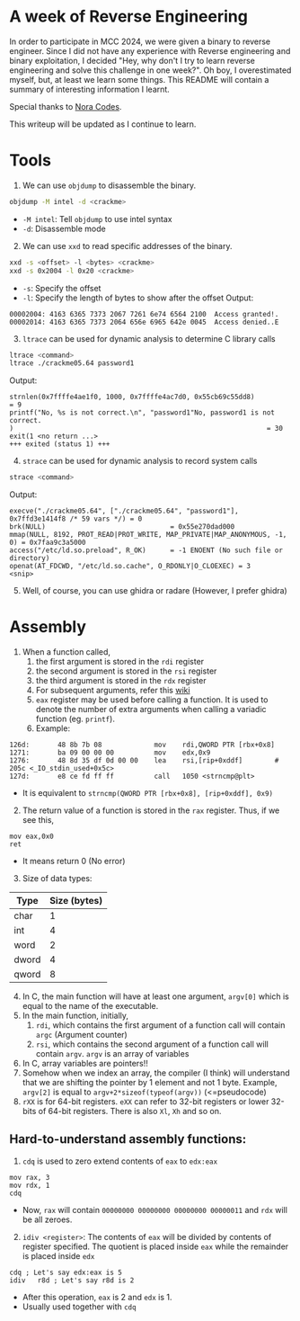 # A week of Reverse Engineering
In order to participate in MCC 2024, we were given a binary to reverse engineer. Since I did not have any experience with Reverse engineering and binary exploitation, I decided "Hey, why don't I try to learn reverse engineering and solve this challenge in one week?". Oh boy, I overestimated myself, but, at least we learn some things. This README will contain a summary of interesting information I learnt.

Special thanks to [Nora Codes](https://nora.codes/tutorial/an-intro-to-x86_64-reverse-engineering/).

This writeup will be updated as I continue to learn.
# Tools
1. We can use `objdump` to disassemble the binary.
```sh
objdump -M intel -d <crackme>
```
- `-M intel`: Tell `objdump` to use intel syntax
- `-d`: Disassemble mode
2. We can use `xxd` to read specific addresses of the binary.
```sh
xxd -s <offset> -l <bytes> <crackme>
xxd -s 0x2004 -l 0x20 <crackme>
```
- `-s`: Specify the offset
- `-l`: Specify the length of bytes to show after the offset
Output:
```
00002004: 4163 6365 7373 2067 7261 6e74 6564 2100  Access granted!.
00002014: 4163 6365 7373 2064 656e 6965 642e 0045  Access denied..E
```
3. `ltrace` can be used for dynamic analysis to determine C library calls
```sh
ltrace <command>
ltrace ./crackme05.64 password1
```
Output:
```
strnlen(0x7ffffe4ae1f0, 1000, 0x7ffffe4ac7d0, 0x55cb69c55dd8)                                                 = 9
printf("No, %s is not correct.\n", "password1"No, password1 is not correct.
)                                                               = 30
exit(1 <no return ...>
+++ exited (status 1) +++

```
4. `strace` can be used for dynamic analysis to record system calls
```sh
strace <command>
```
Output:
```
execve("./crackme05.64", ["./crackme05.64", "password1"], 0x7ffd3e1414f8 /* 59 vars */) = 0
brk(NULL)                               = 0x55e270dad000
mmap(NULL, 8192, PROT_READ|PROT_WRITE, MAP_PRIVATE|MAP_ANONYMOUS, -1, 0) = 0x7faa9c3a5000
access("/etc/ld.so.preload", R_OK)      = -1 ENOENT (No such file or directory)
openat(AT_FDCWD, "/etc/ld.so.cache", O_RDONLY|O_CLOEXEC) = 3
<snip>
```
5. Well, of course, you can use ghidra or radare (However, I prefer ghidra)
# Assembly 
1. When a function called, 
	1. the first argument is stored in the `rdi` register
	2. the second argument is stored in the `rsi` register
	3. the third argument is stored in the `rdx` register
	4. For subsequent arguments, refer this [wiki](https://en.wikipedia.org/wiki/X86_calling_conventions#System_V_AMD64_ABI) 
	5. `eax` register may be used before calling a function. It is used to denote the number of extra arguments when calling a variadic function (eg. `printf`).
	6. Example:
```
126d:       48 8b 7b 08             mov    rdi,QWORD PTR [rbx+0x8] 
1271:       ba 09 00 00 00          mov    edx,0x9 
1276:       48 8d 35 df 0d 00 00    lea    rsi,[rip+0xddf]        # 205c <_IO_stdin_used+0x5c> 
127d:       e8 ce fd ff ff          call   1050 <strncmp@plt>
```
- It is equivalent to `strncmp(QWORD PTR [rbx+0x8], [rip+0xddf], 0x9)`
2. The return value of a function is stored in the `rax` register. Thus, if we see this,
```
mov eax,0x0
ret
```
- It means return 0 (No error)
3. Size of data types:

| Type  | Size (bytes) |
| ----- | ------------ |
| char  | 1            |
| int   | 4            |
| word  | 2            |
| dword | 4            |
| qword | 8            |
4. In C, the main function will have at least one argument, `argv[0]` which is equal to the name of the executable.
5. In the main function, initially,
	1. `rdi`, which contains the first argument of a function call will contain `argc` (Argument counter)
	2. `rsi`, which contains the second argument of a function call will contain `argv`. `argv` is an array of variables
6. In C, array variables are pointers!! 
7. Somehow when we index an array, the compiler (I think)  will understand that we are shifting the pointer by 1 element and not 1 byte. Example, `argv[2]` is equal to `argv+2*sizeof(typeof(argv))` (<=pseudocode)
8. `rXX` is for 64-bit registers. `eXX` can refer to 32-bit registers or lower 32-bits of 64-bit registers. There is also `Xl`, `Xh` and so on.
## Hard-to-understand assembly functions:
1. `cdq` is used to zero extend contents of `eax` to `edx:eax`
```
mov rax, 3
mov rdx, 1
cdq
```
- Now, `rax` will contain `00000000 00000000 00000000 00000011` and `rdx` will be all zeroes. 
2. `idiv <register>`: The contents of `eax` will be divided by contents of register specified. The quotient is placed inside `eax` while the remainder is placed inside `edx`
```
cdq ; Let's say edx:eax is 5
idiv   r8d ; Let's say r8d is 2
```
- After this operation, `eax` is 2 and `edx` is 1.
- Usually used together with `cdq` 